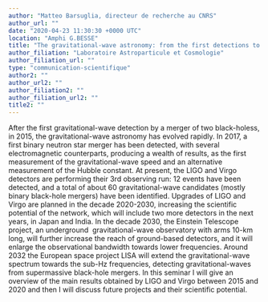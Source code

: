 ```yaml
---
author: "Matteo Barsuglia, directeur de recherche au CNRS"
author_url: ""
date: "2020-04-23 11:30:30 +0000 UTC"
location: "Amphi G.BESSE"
title: "The gravitational-wave astronomy: from the first detections to the future ground-based and space-based projects"
author_filiation: "Laboratoire Astroparticule et Cosmologie"
author_filiation_url: ""
type: "communication-scientifique"
author2: ""
author_url2: ""
author_filiation2: ""
author_filiation_url2: ""
title2: ""
---
```

After the first gravitational-wave detection by a merger of two black-holess, in 2015, the gravitational-wave astronomy has evolved rapidly. In 2017, a first binary neutron star merger has been detected, with several electromagnetic counterparts, producing a wealth of results, as the first measurement of the gravitational-wave speed and an alternative measurement of the Hubble constant. At present, the LIGO and Virgo detectors are performing their 3rd observing run: 12 events have been detected, and a total of about 60 gravitational-wave candidates (mostly binary black-hole mergers) have been identified. Upgrades of LIGO and Virgo are planned in the decade 2020-2030, increasing the scientific potential of the network, which will include two more detectors in the next years, in Japan and India. In the decade 2030, the Einstein Telescope project, an underground  gravitational-wave observatory with arms 10-km long, will further increase the reach of ground-based detectors, and it will enlarge the observational bandwidth towards lower frequencies. Around 2032 the European space project LISA will extend the gravitational-wave spectrum towards the sub-Hz frequencies, detecting gravitational-waves from supermassive black-hole mergers. In this seminar I will give an overview of the main results obtained by LIGO and Virgo between 2015 and 2020 and then I will discuss future projects and their scientific potential.
